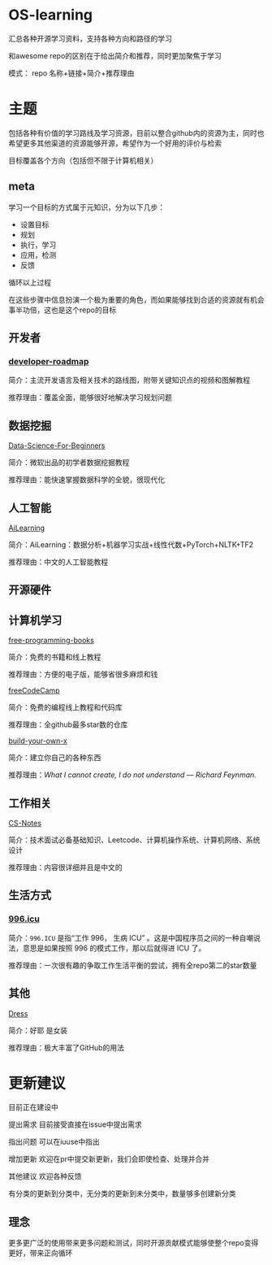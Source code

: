 # OS-learning
汇总各种开源学习资料，支持各种方向和路径的学习

和awesome repo的区别在于给出简介和推荐，同时更加聚焦于学习

模式：  repo 名称+链接+简介+推荐理由



# 主题

包括各种有价值的学习路线及学习资源，目前以整合github内的资源为主，同时也希望更多其他渠道的资源能够开源，希望作为一个好用的评价与检索

目标覆盖各个方向（包括但不限于计算机相关）

## meta

学习一个目标的方式属于元知识，分为以下几步：

- 设置目标
- 规划
- 执行，学习
- 应用，检测
- 反馈

循环以上过程

在这些步骤中信息扮演一个极为重要的角色，而如果能够找到合适的资源就有机会事半功倍，这也是这个repo的目标

## 开发者

### [developer-roadmap](https://github.com/kamranahmedse/developer-roadmap)

简介：主流开发语言及相关技术的路线图，附带关键知识点的视频和图解教程

推荐理由：覆盖全面，能够很好地解决学习规划问题



## 数据挖掘

[Data-Science-For-Beginners](https://github.com/microsoft/Data-Science-For-Beginners)

简介：微软出品的初学者数据挖掘教程

推荐理由：能快速掌握数据科学的全貌，很现代化

## 人工智能

[AiLearning](https://github.com/apachecn/AiLearning)

简介：AiLearning：数据分析+机器学习实战+线性代数+PyTorch+NLTK+TF2

推荐理由：中文的人工智能教程

## 开源硬件



## 计算机学习

[free-programming-books](https://github.com/EbookFoundation/free-programming-books)

简介：免费的书籍和线上教程

推荐理由：方便的电子版，能够省很多麻烦和钱



[freeCodeCamp](https://github.com/freeCodeCamp/freeCodeCamp)

简介：免费的编程线上教程和代码库

推荐理由：全github最多star数的仓库



[build-your-own-x](https://github.com/codecrafters-io/build-your-own-x)

简介：建立你自己的各种东西

推荐理由：*What I cannot create, I do not understand — Richard Feynman.*

## 工作相关

[CS-Notes](https://github.com/CyC2018/CS-Notes)

简介：技术面试必备基础知识、Leetcode、计算机操作系统、计算机网络、系统设计

推荐理由：内容很详细并且是中文的

## 生活方式

### [996.icu](https://github.com/996icu/996.ICU)

简介：`996.ICU` 是指“工作 996， 生病 ICU” 。这是中国程序员之间的一种自嘲说法，意思是如果按照 996 的模式工作，那以后就得进 ICU 了。

推荐理由：一次很有趣的争取工作生活平衡的尝试，拥有全repo第二的star数量

## 其他

[Dress](https://github.com/komeiji-satori/Dress)

简介：好耶 是女装

推荐理由：极大丰富了GitHub的用法





# 更新建议

目前正在建设中 

提出需求   目前接受直接在issue中提出需求

指出问题   可以在iuuse中指出

增加更新   欢迎在pr中提交新更新，我们会即使检查、处理并合并

其他建议   欢迎各种反馈



有分类的更新到分类中，无分类的更新到未分类中，数量够多创建新分类





## 理念

更多更广泛的使用带来更多问题和测试，同时开源贡献模式能够使整个repo变得更好，带来正向循环

